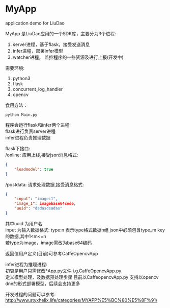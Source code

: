 # MyApp
application demo for LiuDao

MyApp 是LiuDao应用的一个SDK库，主要分为3个进程:  
1. server进程，基于flask，接受发送消息  
2. infer进程，部署infer模型  
3. watcher进程， 监控程序的一些资源及进行上报(开发中)  

需要环境:  
1. python3
2. flask
3. concurrent_log_handler
4. opencv 

食用方法：
```
python Main.py
```
程序会运行flask和infer两个进程:   
flask进行负责server进程  
infer进程负责推理数据  

flask下接口:  
/online: 应用上线,接受json消息格式:
```json
{
    "loadmodel": true
}
```
/postdata: 请求处理数据,接受消息格式:  
```json 
{
    "input": "image:1",
    "image_1": imagebase64code,
    "uuid": "dadasdsadas"
}
```
其中uuid 为用户名  
input 为输入数据格式: type:n 表示type格式数据n组
json中必须包含type_m key的数据,其中1<m<=n  
若type为image，image需改为base64编码

返回值用户定义(目前)可参考CaffeOpencvApp  

infer进程为推理进程:  
初衷是用户只需修改*App.py文件 i.g.CaffeOpencvApp.py  
定义模型处理，及数据预处理步骤
目前以CaffeopencvApp.py 支持以opencv dnn的形式部署模型，后续会支持更多



开发过程的问题可以参考:  http://www.styxhelix.life/categories/MYAPP%E5%BC%80%E5%8F%91/
